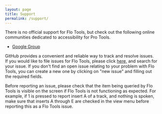 ```yaml
---
layout: page
title: Support
permalink: /support/
---
```


There is no official support for Flo Tools, but check out the following online communities dedicated to accessibility for Pro Tools.  

* [Google Group](https://groups.google.com/forum/#!forum/ptaccess)

GitHub provides a convenient and reliable way to track and resolve issues. If you would like to file issues for Flo Tools, please click [here,](https://github.com/flotools/flotools/issues) and search for your issue. If you don't find an open issue relating to your problem with Flo Tools, you can create a new one by clicking on "new issue" and filling out the required fields.

Before reporting an issue, please check that the item being queried by Flo Tools is visible on the screen if Flo Tools is not functioning as expected. For example, if 1 is pressed to report insert A of a track, and nothing is spoken, make sure that inserts A through E are checked in the view menu before reporting this as a Flo Tools issue.
